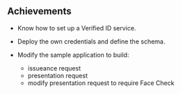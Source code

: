 ## Achievements
- Know how to set up a Verified ID service.
- Deploy the own credentials and define the schema.

- Modify the sample application to build:
    - issueance request
    - presentation request
    - modify presentation request to require Face Check

